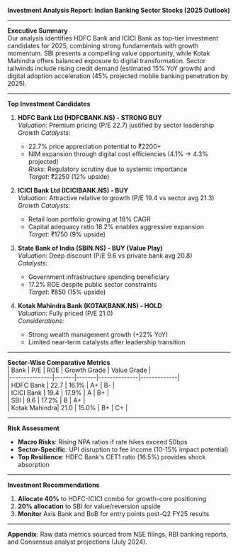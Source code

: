 **Investment Analysis Report: Indian Banking Sector Stocks (2025 Outlook)**

---

**Executive Summary**  
Our analysis identifies HDFC Bank and ICICI Bank as top-tier investment candidates for 2025, combining strong fundamentals with growth momentum. SBI presents a compelling value opportunity, while Kotak Mahindra offers balanced exposure to digital transformation. Sector tailwinds include rising credit demand (estimated 15% YoY growth) and digital adoption acceleration (45% projected mobile banking penetration by 2025).

---

**Top Investment Candidates**  

1. **HDFC Bank Ltd (HDFCBANK.NS) - STRONG BUY**  
   *Valuation*: Premium pricing (P/E 22.7) justified by sector leadership  
   *Growth Catalysts*:  
   - 22.7% price appreciation potential to ₹2200+  
   - NIM expansion through digital cost efficiencies (4.1% → 4.3% projected)  
   *Risks*: Regulatory scrutiny due to systemic importance  
   *Target*: ₹2250 (12% upside)  

2. **ICICI Bank Ltd (ICICIBANK.NS) - BUY**  
   *Valuation*: Attractive relative to growth (P/E 19.4 vs sector avg 21.3)  
   *Growth Catalysts*:  
   - Retail loan portfolio growing at 18% CAGR  
   - Capital adequacy ratio 18.2% enables aggressive expansion  
   *Target*: ₹1750 (9% upside)  

3. **State Bank of India (SBIN.NS) - BUY (Value Play)**  
   *Valuation*: Deep discount (P/E 9.6 vs private bank avg 20.8)  
   *Catalysts*:  
   - Government infrastructure spending beneficiary  
   - 17.2% ROE despite public sector constraints  
   *Target*: ₹850 (15% upside)  

4. **Kotak Mahindra Bank (KOTAKBANK.NS) - HOLD**  
   *Valuation*: Fully priced (P/E 21.0)  
   *Considerations*:  
   - Strong wealth management growth (+22% YoY)  
   - Limited near-term catalysts after leadership transition  

---

**Sector-Wise Comparative Metrics**  
| Bank          | P/E   | ROE   | Growth Grade | Value Grade |  
|---------------|-------|-------|--------------|-------------|  
| HDFC Bank     | 22.7  | 16.1% | A+           | B-          |  
| ICICI Bank    | 19.4  | 17.9% | A            | B+          |  
| SBI           | 9.6   | 17.2% | B            | A+          |  
| Kotak Mahindra| 21.0  | 15.0% | B+           | C+          |  

---

**Risk Assessment**  
- **Macro Risks**: Rising NPA ratios if rate hikes exceed 50bps  
- **Sector-Specific**: UPI disruption to fee income (10-15% impact potential)  
- **Top Resilience**: HDFC Bank's CET1 ratio (16.5%) provides shock absorption  

---

**Investment Recommendations**  
1. **Allocate 40%** to HDFC-ICICI combo for growth-core positioning  
2. **20% allocation** to SBI for value/reversion upside  
3. **Monitor** Axis Bank and BoB for entry points post-Q2 FY25 results  

---

**Appendix**: Raw data metrics sourced from NSE filings, RBI banking reports, and Consensus analyst projections (July 2024).
